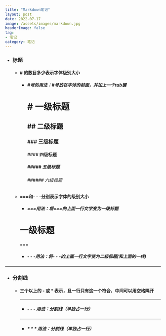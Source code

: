```yaml
---
title: "Markdown笔记"
layout: post
date: 2022-07-17
image: /assets/images/markdown.jpg
headerImage: false
tag:
- 笔记
category: 笔记
---
```


- ###	标题
	
	+ ####	# 的数目多少表示字体级别大小
		* ##### #号的用法：#号放在字体的前面，并加上一个tab键
			#	# 一级标题
			##	## 二级标题
			### ### 三级标题
			####	#### 四级标题
			#####	##### 五级标题
			######	###### 六级标题
	+ #### ===和- - -分别表示字体的级别大小
		* ##### ===用法：将===的上面一行文字变为一级标题
		一级标题
		===
		===
		* ##### - - -用法：将- - -的上面一行文字变为二级标题(和上面的一样)
	
- - - -

- ###	分割线
	+ ####	三个以上的 - 或 * 表示，且一行只有这一个符合，中间可以用空格隔开
		---
		* ##### - - - 用法：分割线（单独占一行）
		***
		* ##### * * * 用法：分割线（单独占一行）

		